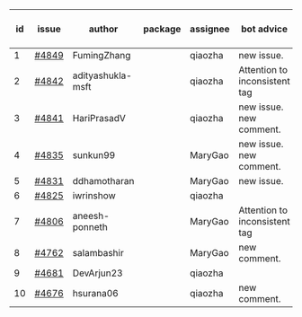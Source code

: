 | id | issue | author | package | assignee | bot advice | created date of issue | target release date | date from target |
| ------ | ------ | ------ | ------ | ------ | ------ | ------ | ------ | :-----: |
| 1 | [#4849](https://github.com/Azure/sdk-release-request/issues/4849) | FumingZhang |  | qiaozha | new issue. | 12-21 | 01-26 |  |
| 2 | [#4842](https://github.com/Azure/sdk-release-request/issues/4842) | adityashukla-msft |  | qiaozha | Attention to inconsistent tag | 12-20 | 01-26 |  |
| 3 | [#4841](https://github.com/Azure/sdk-release-request/issues/4841) | HariPrasadV |  | qiaozha | new issue. new comment. | 12-18 | 01-26 |  |
| 4 | [#4835](https://github.com/Azure/sdk-release-request/issues/4835) | sunkun99 |  | MaryGao | new issue. new comment. | 12-15 | 01-26 |  |
| 5 | [#4831](https://github.com/Azure/sdk-release-request/issues/4831) | ddhamotharan |  | MaryGao | new issue. | 12-12 | 01-26 |  |
| 6 | [#4825](https://github.com/Azure/sdk-release-request/issues/4825) | iwrinshow |  | qiaozha |  | 12-08 | 01-26 |  |
| 7 | [#4806](https://github.com/Azure/sdk-release-request/issues/4806) | aneesh-ponneth |  | MaryGao | Attention to inconsistent tag | 11-29 | 02-23 |  |
| 8 | [#4762](https://github.com/Azure/sdk-release-request/issues/4762) | salambashir |  | MaryGao | new comment. | 11-13 | 01-26 |  |
| 9 | [#4681](https://github.com/Azure/sdk-release-request/issues/4681) | DevArjun23 |  | qiaozha |  | 10-24 | 01-26 |  |
| 10 | [#4676](https://github.com/Azure/sdk-release-request/issues/4676) | hsurana06 |  | qiaozha | new comment. | 10-23 | 12-22 |  |
